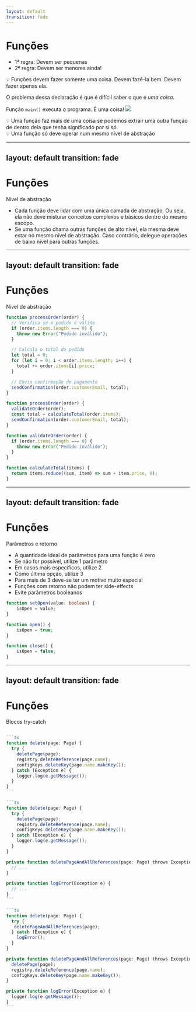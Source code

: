 ```yaml
---
layout: default
transition: fade
---
```


# Funções

<v-clicks>

* 1ª regra: Devem ser pequenas
* 2ª regra: Devem ser menores ainda!

</v-clicks>

<div v-click class="p-4 shadow bg-zinc-50 my-5 w-fit">
💡 Funções devem fazer somente uma coisa. Devem fazê-la bem. Devem fazer apenas ela.
</div>

<p v-click>O problema dessa declaração é que é difícil saber o que é <em v-mark>uma coisa</em>.</p>
<p v-click>Função <code>main()</code> executa o programa. É uma coisa!  <img src="/assets/troll.avif" class="w-10 inline"/></p>


<div v-click class="p-4 shadow bg-zinc-50 my-5 w-fit">
💡 Uma função faz mais de uma coisa se podemos extrair uma outra função de dentro dela que tenha significado por si só.
</div>
<div v-click class="p-4 shadow bg-zinc-50 my-5 w-fit">
💡 Uma função só deve operar num mesmo nível de abstração
</div>

---
layout: default
transition: fade
---

# Funções
Nível de abstração

<v-clicks>

* Cada função deve lidar com uma única camada de abstração. Ou seja, ela não deve misturar conceitos complexos e básicos dentro do mesmo escopo.
* Se uma função chama outras funções de alto nível, ela mesma deve estar no mesmo nível de abstração. Caso contrário, delegue operações de baixo nível para outras funções.

</v-clicks>

---
layout: default
transition: fade
---

# Funções
Nível de abstração

<div class="flex justify-between">

<div v-click>

```ts
function processOrder(order) {
  // Verifica se o pedido é válido
  if (order.items.length === 0) {
    throw new Error("Pedido inválido");
  }

  // Calcula o total do pedido
  let total = 0;
  for (let i = 0; i < order.items.length; i++) {
    total += order.items[i].price;
  }

  // Envia confirmação de pagamento
  sendConfirmation(order.customerEmail, total);
}
```
</div>

<div v-click>

```ts
function processOrder(order) {
  validateOrder(order);
  const total = calculateTotal(order.items);
  sendConfirmation(order.customerEmail, total);
}

function validateOrder(order) {
  if (order.items.length === 0) {
    throw new Error("Pedido inválido");
  }
}

function calculateTotal(items) {
  return items.reduce((sum, item) => sum + item.price, 0);
}
```
</div>

</div>

---
layout: default
transition: fade
---

# Funções
Parâmetros e retorno

<v-clicks>

- A quantidade ideal de parâmetros para uma função é zero
- Se não for possível, utilize 1 parâmetro
- Em casos mais específicos, utilize 2
- Como última opção, utilize 3
- Para mais de 3 deve-se ter um motivo muito especial
- Funções com retorno não podem ter side-effects
- Evite parâmetros booleanos

</v-clicks>

<div class="grid grid-cols-2 gap-8" v-click>

```ts
function setOpen(value: boolean) {
	isOpen = value;
}
```

```ts
function open() {
	isOpen = true;
}

function close() {
	isOpen = false;
}
```

</div>


---
layout: default
transition: fade
---

# Funções
Blocos try-catch

````md magic-move

```ts
function delete(page: Page) {
  try {
    deletePage(page);
    registry.deleteReference(page.name);
    configKeys.deleteKey(page.name.makeKey());
  } catch (Exception e) {
    logger.log(e.getMessage());
  }
}
```

```ts
function delete(page: Page) {
  try {
    deletePage(page);
    registry.deleteReference(page.name);
    configKeys.deleteKey(page.name.makeKey());
  } catch (Exception e) {
    logger.log(e.getMessage());
  }
}

private function deletePageAndAllReferences(page: Page) throws Exception {
  // ...
}

private function logError(Exception e) {
  // ...
}
```

```ts
function delete(page: Page) {
  try {
   deletePageAndAllReferences(page);
  } catch (Exception e) {
    logError();
  }
}

private function deletePageAndAllReferences(page: Page) throws Exception {
  deletePage(page);
  registry.deleteReference(page.name);
  configKeys.deleteKey(page.name.makeKey());
}

private function logError(Exception e) {
  logger.log(e.getMessage());
}
```

````
